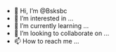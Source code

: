 - 👋 Hi, I’m @Bsksbc
- 👀 I’m interested in ...
- 🌱 I’m currently learning ...
- 💞️ I’m looking to collaborate on ...
- 📫 How to reach me ...

<!---
Bsksbc/Bsksbc is a ✨ special ✨ repository because its `README.md` (this file) appears on your GitHub profile.
You can click the Preview link to take a look at your changes.
--->
